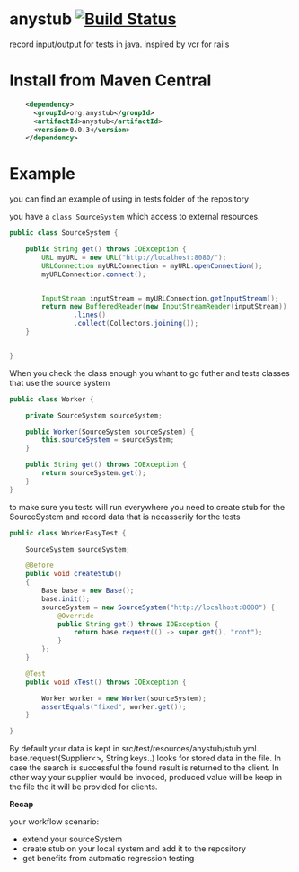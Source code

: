 # anystub   [![Build Status](https://travis-ci.org/feech/anystub.svg?branch=master)](https://travis-ci.org/feech/anystub) 
record input/output for tests in java. inspired by vcr for rails

Install from Maven Central 
===

``` xml
    <dependency>
      <groupId>org.anystub</groupId>
      <artifactId>anystub</artifactId>
      <version>0.0.3</version>
    </dependency>
```


Example
===
you can find an example of using in tests folder of the repository

you have a `class SourceSystem` which access to external resources.
``` java
public class SourceSystem {

    public String get() throws IOException {
        URL myURL = new URL("http://localhost:8080/");
        URLConnection myURLConnection = myURL.openConnection();
        myURLConnection.connect();


        InputStream inputStream = myURLConnection.getInputStream();
        return new BufferedReader(new InputStreamReader(inputStream))
                .lines()
                .collect(Collectors.joining());
    }


}
```

When you check the class enough you whant to go futher and tests classes that use the source system

``` java 
public class Worker {

    private SourceSystem sourceSystem;

    public Worker(SourceSystem sourceSystem) {
        this.sourceSystem = sourceSystem;
    }

    public String get() throws IOException {
        return sourceSystem.get();
    }
}
```

to make sure you tests will run everywhere you need to create stub for the SourceSystem and record data that is necasserily for the tests

``` java
public class WorkerEasyTest {

    SourceSystem sourceSystem;

    @Before
    public void createStub()
    {
        Base base = new Base();
        base.init();
        sourceSystem = new SourceSystem("http://localhost:8080") {
            @Override
            public String get() throws IOException {
                return base.request(() -> super.get(), "root");
            }
        };
    }

    @Test
    public void xTest() throws IOException {

        Worker worker = new Worker(sourceSystem);
        assertEquals("fixed", worker.get());
    }

}
```

By default your data is kept in src/test/resources/anystub/stub.yml. base.request(Supplier<>, String keys..) looks for stored data in the file. In case the search is successful the found result is returned to the client. In other way your supplier would be invoced, produced value will be keep in the file the it will be provided for clients.

**Recap**

your workflow scenario:
- extend your sourceSystem
- create stub on your local system and add it to the repository
- get benefits from automatic regression testing
